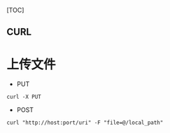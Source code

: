 [TOC]


CURL
---

# 上传文件
* PUT
```
curl -X PUT
```
* POST
```
curl "http://host:port/uri" -F "file=@/local_path"
```